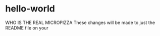 # hello-world
WHO IS THE REAL MICROPIZZA
These changes will be made to just the README file on your
